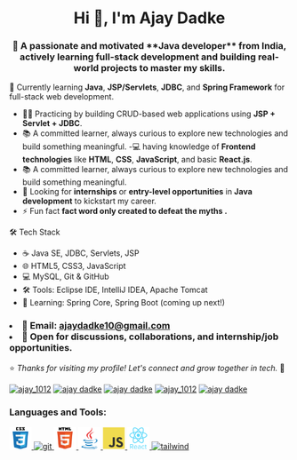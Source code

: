 <h1 align="center">Hi 👋, I'm Ajay Dadke</h1>
<h3 align="center">🎯 A passionate and motivated **Java developer** from India, actively learning full-stack development and building real-world projects to master my skills.
</h3>

 🌱 Currently learning **Java**, **JSP/Servlets**, **JDBC**, and **Spring Framework** for full-stack web development.

- 👨‍💻 Practicing by building CRUD-based web applications using **JSP + Servlet + JDBC**.
- 📚 A committed learner, always curious to explore new technologies and build something meaningful.
-💻 having knowledge of  **Frontend technologies** like **HTML**, **CSS**, **JavaScript**, and basic **React.js**.
- 📚 A committed learner, always curious to explore new technologies and build something meaningful.
- 🎯 Looking for **internships** or **entry-level opportunities** in **Java development** to kickstart my career.
- ⚡ Fun fact **fact word only created to defeat the myths .**

 🛠️ Tech Stack

- ☕ Java SE, JDBC, Servlets, JSP
- 🌐 HTML5, CSS3, JavaScript
- 💻 MySQL, Git & GitHub
- 🛠️ Tools: Eclipse IDE, IntelliJ IDEA, Apache Tomcat
- 🌱 Learning: Spring Core, Spring Boot (coming up next!)

<h3 align="left"## 📬 Contact Me

- 📧 Email: **ajaydadke10@gmail.com**
- 💬 Open for discussions, collaborations, and internship/job opportunities.
</h3>

⭐ *Thanks for visiting my profile! Let's connect and grow together in tech.* 🚀
<p align="left">
<a href="https://twitter.com/ajay_1012" target="blank"><img align="center" src="https://raw.githubusercontent.com/rahuldkjain/github-profile-readme-generator/master/src/images/icons/Social/twitter.svg" alt="ajay_1012" height="30" width="40" /></a>
<a href="https://linkedin.com/in/ajay dadke" target="blank"><img align="center" src="https://raw.githubusercontent.com/rahuldkjain/github-profile-readme-generator/master/src/images/icons/Social/linked-in-alt.svg" alt="ajay dadke" height="30" width="40" /></a>
<a href="https://fb.com/ajay dadke" target="blank"><img align="center" src="https://raw.githubusercontent.com/rahuldkjain/github-profile-readme-generator/master/src/images/icons/Social/facebook.svg" alt="ajay dadke" height="30" width="40" /></a>
<a href="https://instagram.com/ajay_1012" target="blank"><img align="center" src="https://raw.githubusercontent.com/rahuldkjain/github-profile-readme-generator/master/src/images/icons/Social/instagram.svg" alt="ajay_1012" height="30" width="40" /></a>
<a href="https://www.codechef.com/users/ajay dadke" target="blank"><img align="center" src="https://cdn.jsdelivr.net/npm/simple-icons@3.1.0/icons/codechef.svg" alt="ajay dadke" height="30" width="40" /></a>
</p>

<h3 align="left">Languages and Tools:</h3>
<p align="left"> <a href="https://www.w3schools.com/css/" target="_blank" rel="noreferrer"> <img src="https://raw.githubusercontent.com/devicons/devicon/master/icons/css3/css3-original-wordmark.svg" alt="css3" width="40" height="40"/> </a> <a href="https://git-scm.com/" target="_blank" rel="noreferrer"> <img src="https://www.vectorlogo.zone/logos/git-scm/git-scm-icon.svg" alt="git" width="40" height="40"/> </a> <a href="https://www.w3.org/html/" target="_blank" rel="noreferrer"> <img src="https://raw.githubusercontent.com/devicons/devicon/master/icons/html5/html5-original-wordmark.svg" alt="html5" width="40" height="40"/> </a> <a href="https://www.java.com" target="_blank" rel="noreferrer"> <img src="https://raw.githubusercontent.com/devicons/devicon/master/icons/java/java-original.svg" alt="java" width="40" height="40"/> </a> <a href="https://developer.mozilla.org/en-US/docs/Web/JavaScript" target="_blank" rel="noreferrer"> <img src="https://raw.githubusercontent.com/devicons/devicon/master/icons/javascript/javascript-original.svg" alt="javascript" width="40" height="40"/> </a> <a href="https://reactjs.org/" target="_blank" rel="noreferrer"> <img src="https://raw.githubusercontent.com/devicons/devicon/master/icons/react/react-original-wordmark.svg" alt="react" width="40" height="40"/> </a> <a href="https://tailwindcss.com/" target="_blank" rel="noreferrer"> <img src="https://www.vectorlogo.zone/logos/tailwindcss/tailwindcss-icon.svg" alt="tailwind" width="40" height="40"/> </a> </p>


<!---
AjayD1012/AjayD1012 is a ✨ special ✨ repository because its `README.md` (this file) appears on your GitHub profile.
You can click the Preview link to take a look at your changes.
--->
